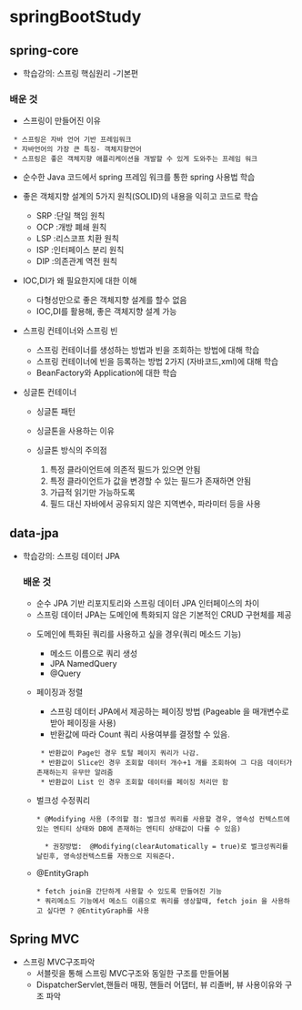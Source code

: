 # springBootStudy
## spring-core
  - 학습강의: 스프링 핵심원리 -기본편
  ### 배운 것
   - 스프링이 만들어진 이유
   ~~~
    * 스프링은 자바 언어 기반 프레임워크
    * 자바언어의 가장 큰 특징- 객체지향언어
    * 스프링은 좋은 객체지향 애플리케이션을 개발할 수 있게 도와주는 프레임 워크
   ~~~
  - 순수한 Java 코드에서 spring 프레임 워크를 통한 spring 사용법 학습
  
  - 좋은 객체지향 설계의 5가지 원칙(SOLID)의 내용을 익히고 코드로 학습
    - SRP :단일 책임 원칙
    - OCP :개방 폐쇄 원칙
    - LSP :리스코프 치환 원칙
    - ISP :인터페이스 분리 원칙
    - DIP :의존관계 역전 원칙
  - IOC,DI가 왜 필요한지에 대한 이해 
    - 다형성만으로 좋은 객체지향 설계를 할수 없음
    - IOC,DI를 활용해, 좋은 객체지향 설계 가능
  - 스프링 컨테이너와 스프링 빈
    - 스프링 컨테이너를 생성하는 방법과 빈을 조회하는 방법에 대해 학습
    - 스프링 컨테이너에 빈을 등록하는 방법 2가지 (자바코드,xml)에 대해 학습
    - BeanFactory와 Application에 대한 학습
  - 싱글톤 컨테이너
    - 싱글톤 패턴
    - 싱글톤을 사용하는 이유
    - 싱글톤 방식의 주의점
    
      1. 특정 클라이언트에 의존적 필드가 있으면 안됨
      2. 특정 클라이언트가 값을 변경할 수 있는 필드가 존재하면 안됨
      3. 가급적 읽기만 가능하도록
      4. 필드 대신 자바에서 공유되지 않은 지역변수, 파라미터 등을 사용
## data-jpa
  - 학습강의: 스프링 데이터 JPA
    ### 배운 것 
    - 순수 JPA 기반 리포지토리와 스프링 데이터 JPA 인터페이스의 차이 
     * 스프링 데이터 JPA는 도메인에 특화되지 않은 기본적인 CRUD 구현체를 제공
    - 도메인에 특화된 쿼리를 사용하고 싶을 경우(쿼리 메소드 기능)
      * 메소드 이름으로 쿼리 생성
      * JPA NamedQuery
      * @Query
    - 페이징과 정렬
    
      * 스프링 데이터 JPA에서 제공하는 페이징 방법 (Pageable 을 매개변수로 받아 페이징을 사용)
      * 반환값에 따라 Count 쿼리 사용여부를 결정할 수 있음.   
       ~~~
        * 반환값이 Page인 경우 토탈 페이지 쿼리가 나감.
        * 반환값이 Slice인 경우 조회할 데이터 개수+1 개를 조회하여 그 다음 데이터가 존재하는지 유무만 알려줌
        * 반환값이 List 인 경우 조회할 데이터를 페이징 처리만 함
       ~~~   
     - 벌크성 수정쿼리 
        ~~~
        * @Modifying 사용 (주의할 점: 벌크성 쿼리를 사용할 경우, 영속성 컨텍스트에 있는 엔티티 상태와 DB에 존재하는 엔티티 상태값이 다를 수 있음) 
        
          * 권장방법:  @Modifying(clearAutomatically = true)로 벌크성쿼리를 날린후, 영속성컨텍스트를 자동으로 지워준다. 
       ~~~
      - @EntityGraph   
       
        ~~~
        * fetch join을 간단하게 사용할 수 있도록 만들어진 기능
        * 쿼리메소드 기능에서 메소드 이름으로 쿼리를 생상할때, fetch join 을 사용하고 싶다면 ? @EntityGraph를 사용
        ~~~
## Spring MVC
 - 스프링 MVC구조파악
    - 서블릿을 통해 스프링 MVC구조와 동일한 구조를 만들어봄
    - DispatcherServlet,핸들러 매핑, 핸들러 어댑터, 뷰 리졸버, 뷰 사용이유와 구조 파악  
      
